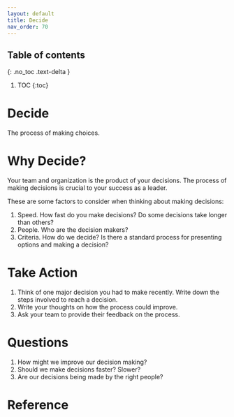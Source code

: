 ```yaml
---
layout: default
title: Decide
nav_order: 70
---
```


## Table of contents
{: .no_toc .text-delta }

1. TOC
{:toc}

# Decide
The process of making choices.

# Why Decide?
Your team and organization is the product of your decisions.
The process of making decisions is crucial to your success as a leader.

These are some factors to consider when thinking about making decisions:
1. Speed.  How fast do you make decisions?  Do some decisions take longer than others?
2. People.  Who are the decision makers?
3. Criteria.  How do we decide?  Is there a standard process for presenting options and making a decision?

# Take Action
1. Think of one major decision you had to make recently.  Write down the steps involved to reach a decision.
2. Write your thoughts on how the process could improve.
3. Ask your team to provide their feedback on the process.

# Questions
1. How might we improve our decision making?
2. Should we make decisions faster? Slower?
3. Are our decisions being made by the right people? 

# Reference
